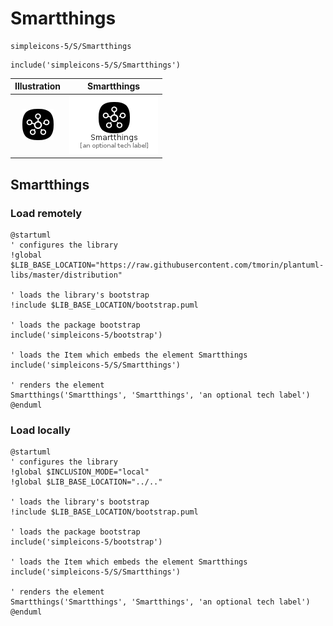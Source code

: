 # Smartthings


```text
simpleicons-5/S/Smartthings
```

```text
include('simpleicons-5/S/Smartthings')
```



| Illustration | Smartthings |
| :---: | :---: |
| ![illustration for Illustration](../../simpleicons-5/S/Smartthings.png) | ![illustration for Smartthings](../../simpleicons-5/S/Smartthings.Local.png) |




## Smartthings

### Load remotely
```plantuml
@startuml
' configures the library
!global $LIB_BASE_LOCATION="https://raw.githubusercontent.com/tmorin/plantuml-libs/master/distribution"

' loads the library's bootstrap
!include $LIB_BASE_LOCATION/bootstrap.puml

' loads the package bootstrap
include('simpleicons-5/bootstrap')

' loads the Item which embeds the element Smartthings
include('simpleicons-5/S/Smartthings')

' renders the element
Smartthings('Smartthings', 'Smartthings', 'an optional tech label')
@enduml
```

### Load locally
```plantuml
@startuml
' configures the library
!global $INCLUSION_MODE="local"
!global $LIB_BASE_LOCATION="../.."

' loads the library's bootstrap
!include $LIB_BASE_LOCATION/bootstrap.puml

' loads the package bootstrap
include('simpleicons-5/bootstrap')

' loads the Item which embeds the element Smartthings
include('simpleicons-5/S/Smartthings')

' renders the element
Smartthings('Smartthings', 'Smartthings', 'an optional tech label')
@enduml
```

